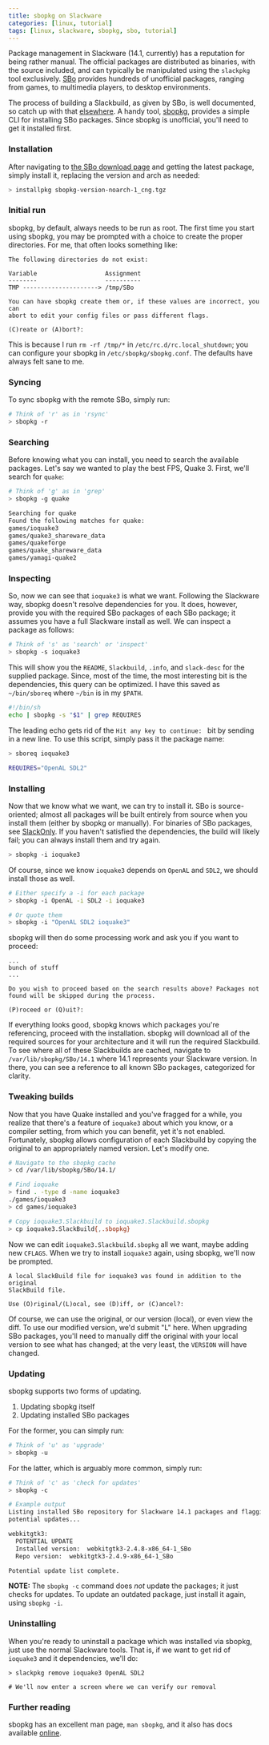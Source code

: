```yaml
---
title: sbopkg on Slackware
categories: [linux, tutorial]
tags: [linux, slackware, sbopkg, sbo, tutorial]
---
```


Package management in Slackware (14.1, currently) has a reputation for being rather manual. The official packages are distributed as binaries, with the source included, and can typically be manipulated using the `slackpkg` tool exclusively. [SBo](http://slackbuilds.org/) provides hundreds of unofficial packages, ranging from games, to multimedia players, to desktop environments.

The process of building a Slackbuild, as given by SBo, is well documented, so catch up with that [elsewhere](http://slackbuilds.org/howto/). A handy tool, [sbopkg](http://sbopkg.org/), provides a simple CLI for installing SBo packages. Since sbopkg is unofficial, you'll need to get it installed first.

### Installation
After navigating to [the SBo download page](http://sbopkg.org/downloads.php) and getting the latest package, simply install it, replacing the version and arch as needed:

```bash
> installpkg sbopkg-version-noarch-1_cng.tgz
```

### Initial run
sbopkg, by default, always needs to be run as root. The first time you start using sbopkg, you may be prompted with a choice to create the proper directories. For me, that often looks something like:

```
The following directories do not exist:

Variable                   Assignment
--------                   ----------
TMP ---------------------> /tmp/SBo

You can have sbopkg create them or, if these values are incorrect, you can
abort to edit your config files or pass different flags.

(C)reate or (A)bort?:
```

This is because I run `rm -rf /tmp/*` in `/etc/rc.d/rc.local_shutdown`; you can configure your sbopkg in `/etc/sbopkg/sbopkg.conf`. The defaults have always felt sane to me.

### Syncing
To sync sbopkg with the remote SBo, simply run:

```bash
# Think of 'r' as in 'rsync'
> sbopkg -r
```

### Searching
Before knowing what you can install, you need to search the available packages. Let's say we wanted to play the best FPS, Quake 3. First, we'll search for `quake`:

```bash
# Think of 'g' as in 'grep'
> sbopkg -g quake

Searching for quake
Found the following matches for quake:
games/ioquake3
games/quake3_shareware_data
games/quakeforge
games/quake_shareware_data
games/yamagi-quake2
```

### Inspecting
So, now we can see that `ioquake3` is what we want. Following the Slackware way, sbopkg doesn't resolve dependencies for you. It does, however, provide you with the required SBo packages of each SBo package; it assumes you have a full Slackware install as well. We can inspect a package as follows:

```bash
# Think of 's' as 'search' or 'inspect'
> sbopkg -s ioquake3
```

This will show you the `README`, `Slackbuild`, `.info`, and `slack-desc` for the supplied package. Since, most of the time, the most interesting bit is the dependencies, this query can be optimized. I have this saved as `~/bin/sboreq` where `~/bin` is in my `$PATH`.

```bash
#!/bin/sh
echo | sbopkg -s "$1" | grep REQUIRES
```

The leading echo gets rid of the `Hit any key to continue: ` bit by sending in a new line. To use this script, simply pass it the package name:

```bash
> sboreq ioquake3

REQUIRES="OpenAL SDL2"
```

### Installing
Now that we know what we want, we can try to install it. SBo is source-oriented; almost all packages will be built entirely from source when you install them (either by sbopkg or manually). For binaries of SBo packages, see [SlackOnly](http://slackonly.com/). If you haven't satisfied the dependencies, the build will likely fail; you can always install them and try again.

```bash
> sbopkg -i ioquake3
```

Of course, since we know `ioquake3` depends on `OpenAL` and `SDL2`, we should install those as well.

```bash
# Either specify a -i for each package
> sbopkg -i OpenAL -i SDL2 -i ioquake3

# Or quote them
> sbopkg -i "OpenAL SDL2 ioquake3"
```

sbopkg will then do some processing work and ask you if you want to proceed:

```
...
bunch of stuff
...

Do you wish to proceed based on the search results above? Packages not
found will be skipped during the process.

(P)roceed or (Q)uit?:
```

If everything looks good, sbopkg knows which packages you're referencing, proceed with the installation. sbopkg will download all of the required sources for your architecture and it will run the required Slackbuild. To see where all of these Slackbuilds are cached, navigate to `/var/lib/sbopkg/SBo/14.1` where 14.1 represents your Slackware version. In there, you can see a reference to all known SBo packages, categorized for clarity.

### Tweaking builds
Now that you have Quake installed and you've fragged for a while, you realize that there's a feature of `ioquake3` about which you know, or a compiler setting, from which you can benefit, yet it's not enabled. Fortunately, sbopkg allows configuration of each Slackbuild by copying the original to an appropriately named version. Let's modify one.

```bash
# Navigate to the sbopkg cache
> cd /var/lib/sbopkg/SBo/14.1/

# Find ioquake
> find . -type d -name ioquake3
./games/ioquake3
> cd games/ioquake3

# Copy ioquake3.Slackbuild to ioquake3.Slackbuild.sbopkg
> cp ioquake3.SlackBuild{,.sbopkg}
```

Now we can edit `ioquake3.Slackbuild.sbopkg` all we want, maybe adding new `CFLAGS`. When we try to install `ioquake3` again, using sbopkg, we'll now be prompted.

```
A local SlackBuild file for ioquake3 was found in addition to the original
SlackBuild file.

Use (O)riginal/(L)ocal, see (D)iff, or (C)ancel?:
```

Of course, we can use the original, or our version (local), or even view the diff. To use our modified version, we'd submit "L" here. When upgrading SBo packages, you'll need to manually diff the original with your local version to see what has changed; at the very least, the `VERSION` will have changed.

### Updating
sbopkg supports two forms of updating.

1. Updating sbopkg itself
2. Updating installed SBo packages

For the former, you can simply run:

```bash
# Think of 'u' as 'upgrade'
> sbopkg -u
```

For the latter, which is arguably more common, simply run:

```bash
# Think of 'c' as 'check for updates'
> sbopkg -c

# Example output
Listing installed SBo repository for Slackware 14.1 packages and flagging
potential updates...

webkitgtk3:
  POTENTIAL UPDATE
  Installed version:  webkitgtk3-2.4.8-x86_64-1_SBo
  Repo version:  webkitgtk3-2.4.9-x86_64-1_SBo

Potential update list complete.
```

**NOTE:** The `sbopkg -c` command does *not* update the packages; it just checks for updates. To update an outdated package, just install it again, using `sbopkg -i`.

### Uninstalling
When you're ready to uninstall a package which was installed via sbopkg, just use the normal Slackware tools. That is, if we want to get rid of `ioquake3` and it dependencies, we'll do:

```
> slackpkg remove ioquake3 OpenAL SDL2

# We'll now enter a screen where we can verify our removal
```

### Further reading
sbopkg has an excellent man page, `man sbopkg`, and it also has docs available [online](http://sbopkg.org/docs.php).
